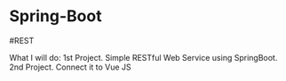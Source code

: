 # Spring-Boot
#REST

What I will do:
1st Project. Simple RESTful Web Service using SpringBoot.
2nd Project. Connect it to Vue JS
